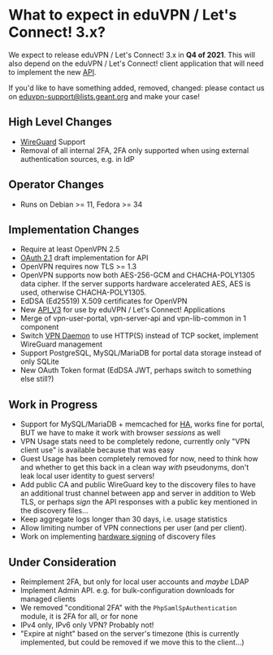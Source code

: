 # What to expect in eduVPN / Let's Connect! 3.x?

We expect to release eduVPN / Let's Connect! 3.x in **Q4 of 2021**. This will also
depend on the eduVPN / Let's Connect! client application that will need to 
implement the new [API](API_V3.md).

If you'd like to have something added, removed, changed: please contact us on 
[eduvpn-support@lists.geant.org](mailto:eduvpn-support@lists.geant.org) and 
make your case!

## High Level Changes

- [WireGuard](WIREGUARD.md) Support
- Removal of all internal 2FA, 2FA only supported when using external 
  authentication sources, e.g. in IdP
  
## Operator Changes

- Runs on Debian >= 11, Fedora >= 34

## Implementation Changes

- Require at least OpenVPN 2.5
- [OAuth 2.1](https://datatracker.ietf.org/doc/draft-ietf-oauth-v2-1/) draft 
  implementation for API
- OpenVPN requires now TLS >= 1.3
- OpenVPN supports now both AES-256-GCM and CHACHA-POLY1305 data cipher. If the
  server supports hardware accelerated AES, AES is used, otherwise 
  CHACHA-POLY1305.
- EdDSA (Ed25519) X.509 certificates for OpenVPN
- New [API_V3](API_V3.md) for use by eduVPN / Let's Connect! Applications
- Merge of vpn-user-portal, vpn-server-api and vpn-lib-common in 1 component
- Switch 
  [VPN Daemon](https://git.sr.ht/~fkooman/vpn-daemon/tree/v2/item/README.md) to 
  use HTTP(S) instead of TCP socket, implement WireGuard management
- Support PostgreSQL, MySQL/MariaDB for portal data storage instead of only 
  SQLite
- New OAuth Token format (EdDSA JWT, perhaps switch to something else still?)

## Work in Progress

- Support for MySQL/MariaDB + memcached for [HA](PORTAL_HA.md), works fine for 
  portal, BUT we have to make it work with browser *sessions* as well
- VPN Usage stats need to be completely redone, currently only "VPN client use" 
  is available because that was easy
- Guest Usage has been completely removed for now, need to think how and 
  whether to get this back in a clean way *with* pseudonyms, don't leak local 
  user identity to guest servers! 
- Add public CA and public WireGuard key to the discovery files to have an 
  additional trust channel between app and server in addition to Web TLS, or 
  perhaps _sign_ the API responses with a public key mentioned in the discovery 
  files...
- Keep aggregate logs longer than 30 days, i.e. usage statistics
- Allow limiting number of VPN connections per user (and per client).
- Work on implementing 
  [hardware signing](https://argon.tuxed.net/fkooman/hardware_token_research_proposal.pdf) 
  of discovery files
  
## Under Consideration

- Reimplement 2FA, but only for local user accounts and _maybe_ LDAP
- Implement Admin API. e.g. for bulk-configuration downloads for managed 
  clients
- We removed "conditional 2FA" with the `PhpSamlSpAuthentication` module, it is 
  2FA for all, or for none
- IPv4 only, IPv6 only VPN? Probably not!
- "Expire at night" based on the server's timezone (this is currently 
  implemented, but could be removed if we move this to the client...)
